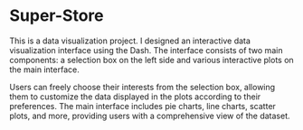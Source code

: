 # Super-Store
This is a data visualization project. I designed an interactive data visualization interface using the Dash. The interface consists of two main components: a selection box on the left side and various interactive plots on the main interface.

Users can freely choose their interests from the selection box, allowing them to customize the data displayed in the plots according to their preferences. The main interface includes pie charts, line charts, scatter plots, and more, providing users with a comprehensive view of the dataset.
